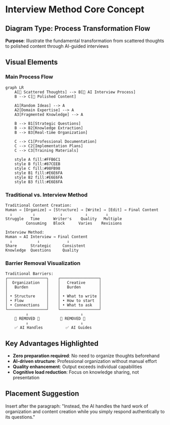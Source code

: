 # Interview Method Core Concept

## Diagram Type: Process Transformation Flow
**Purpose**: Illustrate the fundamental transformation from scattered thoughts to polished content through AI-guided interviews

## Visual Elements

### Main Process Flow

```mermaid
graph LR
    A[🧠 Scattered Thoughts] --> B[🤖 AI Interview Process]
    B --> C[📄 Polished Content]
    
    A1[Random Ideas] --> A
    A2[Domain Expertise] --> A
    A3[Fragmented Knowledge] --> A
    
    B --> B1[Strategic Questions]
    B --> B2[Knowledge Extraction]
    B --> B3[Real-time Organization]
    
    C --> C1[Professional Documentation]
    C --> C2[Implementation Plans]
    C --> C3[Training Materials]
    
    style A fill:#FFB6C1
    style B fill:#87CEEB
    style C fill:#98FB98
    style B1 fill:#E6E6FA
    style B2 fill:#E6E6FA
    style B3 fill:#E6E6FA
```

### Traditional vs. Interview Method

```
Traditional Content Creation:
Human → [Organize] → [Structure] → [Write] → [Edit] → Final Content
  ↓         ↓           ↓          ↓        ↓
Struggle   Time      Writer's    Quality   Multiple
         Consuming   Block      Varies    Revisions

Interview Method:
Human → AI Interview → Final Content
  ↓           ↓            ↓
Share      Strategic     Consistent
Knowledge  Questions     Quality
```

### Barrier Removal Visualization

```
Traditional Barriers:
┌─────────────────┐    ┌─────────────────┐
│  Organization   │    │   Creative      │
│   Burden        │    │   Burden        │
│                 │    │                 │
│ • Structure     │    │ • What to write │
│ • Flow          │    │ • How to start  │
│ • Connections   │    │ • What to ask   │
└─────────────────┘    └─────────────────┘
         ↓                       ↓
    🚫 REMOVED 🚫         🚫 REMOVED 🚫
         ↓                       ↓
    ✅ AI Handles          ✅ AI Guides
```

## Key Advantages Highlighted
- **Zero preparation required**: No need to organize thoughts beforehand
- **AI-driven structure**: Professional organization without manual effort
- **Quality enhancement**: Output exceeds individual capabilities
- **Cognitive load reduction**: Focus on knowledge sharing, not presentation

## Placement Suggestion
Insert after the paragraph: "Instead, the AI handles the hard work of organization and content creation while you simply respond authentically to its questions."
